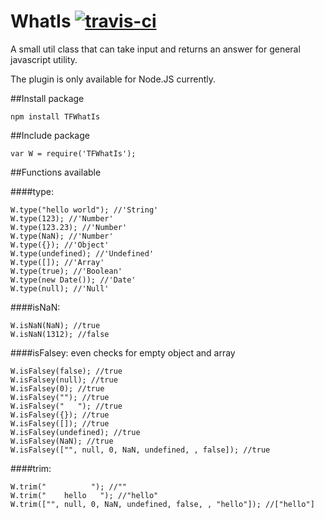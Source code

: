 # WhatIs [![travis-ci](https://travis-ci.org/mithralaya/WhatIs.svg?branch=master)](https://travis-ci.org/mithralaya/WhatIs)
A small util class that can take input and returns an answer for general javascript utility.

The plugin is only available for Node.JS currently.

##Install package

```
npm install TFWhatIs
```

##Include package

```
var W = require('TFWhatIs');
```

##Functions available

####type:
```
W.type("hello world"); //'String'
W.type(123); //'Number'
W.type(123.23); //'Number'
W.type(NaN); //'Number'
W.type({}); //'Object'
W.type(undefined); //'Undefined'
W.type([]); //'Array'
W.type(true); //'Boolean'
W.type(new Date()); //'Date'
W.type(null); //'Null'
```

####isNaN:
```
W.isNaN(NaN); //true
W.isNaN(1312); //false
```

####isFalsey: even checks for empty object and array
```
W.isFalsey(false); //true
W.isFalsey(null); //true
W.isFalsey(0); //true
W.isFalsey(""); //true
W.isFalsey("   "); //true
W.isFalsey({}); //true
W.isFalsey([]); //true
W.isFalsey(undefined); //true
W.isFalsey(NaN); //true
W.isFalsey(["", null, 0, NaN, undefined, , false]); //true
```

####trim:
```
W.trim("          "); //""
W.trim("    hello   "); //"hello"
W.trim(["", null, 0, NaN, undefined, false, , "hello"]); //["hello"]
```
